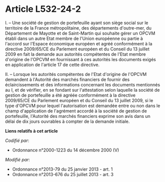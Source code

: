 # Article L532-24-2

I. – Une société de gestion de portefeuille ayant son siège social sur le territoire de la France métropolitaine, des
départements d'outre-mer, du Département de Mayotte et de Saint-Martin qui souhaite gérer un OPCVM établi dans un autre Etat
membre de l'Union européenne ou partie à l'accord sur l'Espace économique européen et agréé conformément à la directive
2009/65/CE du Parlement européen et du Conseil du 13 juillet 2009 en fait la demande aux autorités compétentes de l'Etat
membre d'origine de l'OPCVM en fournissant à ces autorités les documents exigés en application de l'article 17 de cette
directive.

II. – Lorsque les autorités compétentes de l'Etat d'origine de l'OPCVM demandent à l'Autorité des marchés financiers de
fournir des éclaircissements et des informations concernant les documents mentionnés au I, et de vérifier, en se fondant sur
l'attestation selon laquelle la société de gestion de portefeuille a été agréée conformément à la directive 2009/65/CE du
Parlement européen et du Conseil du 13 juillet 2009, si le type d'OPCVM pour lequel l'autorisation est demandée entre ou non
dans le champ d'application de l'agrément accordé à la société de gestion de portefeuille, l'Autorité des marchés financiers
exprime son avis dans un délai de dix jours ouvrables à compter de la demande initiale.

**Liens relatifs à cet article**

_Codifié par_:

  - Ordonnance n°2000-1223 du 14 décembre 2000 (V)

_Modifié par_:

  - Ordonnance n°2013-79 du 25 janvier 2013 - art. 1
  - Ordonnance n°2013-676 du 25 juillet 2013 - art. 3

